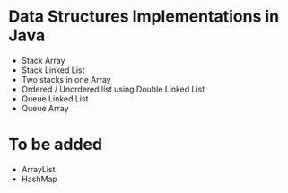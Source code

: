 # Data Structures Implementations in Java

- Stack Array
- Stack Linked List
- Two stacks in one Array
- Ordered / Unordered list using Double Linked List
- Queue Linked List
- Queue Array

# To be added
- ArrayList
- HashMap
